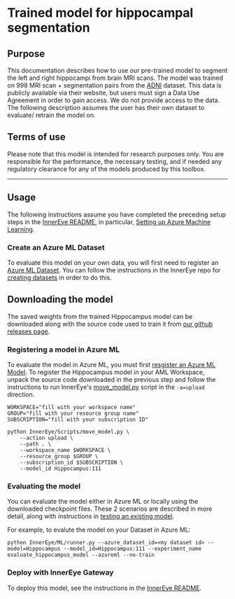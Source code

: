 # Trained model for hippocampal segmentation
## Purpose
This documentation describes how to use our pre-trained model to segment the left and right hippocampi from brain MRI scans. The model was trained on 998 MRI scan + segmentation pairs from the [ADNI](https://adni.loni.usc.edu/) dataset. This data is publicly available via their website, but users must sign a Data Use Agreement in order to gain access. We do not provide access to the data. The following description assumes the user has their own dataset to evaluate/ retrain the model on.

## Terms of use
Please note that this model is intended for research purposes only. You are responsible for the performance, the necessary testing, and if needed any regulatory clearance for any of the models produced by this toolbox.

---

## Usage
The following instructions assume you have completed the preceding setup steps in the [InnerEye README](https://github.com/microsoft/InnerEye-DeepLearning/), in particular, [Setting up Azure Machine Learning](https://github.com/microsoft/InnerEye-DeepLearning/blob/main/docs/setting_up_aml.md).

### Create an Azure ML Dataset
To evaluate this model on your own data, you will first need to register an [Azure ML Dataset](https://docs.microsoft.com/en-us/azure/machine-learning/v1/how-to-create-register-datasets). You can follow the instructions in the InnerEye repo for [creating datasets](https://github.com/microsoft/InnerEye-DeepLearning/blob/main/docs/creating_dataset.md) in order to do this.

## Downloading the model
The saved weights from the trained Hippocampus model can be downloaded along with the source code used to train it from [our github releases page](https://github.com/microsoft/hi-ml/releases).

### Registering a model in Azure ML
To evaluate the model in Azure ML, you must first [resgister an Azure ML Model](https://docs.microsoft.com/en-us/python/api/azureml-core/azureml.core.model.model?view=azure-ml-py#remarks). To register the Hippocampus model in your AML Workspace, unpack the source code downloaded in the previous step and follow the instructions to run InnerEye's [move_model.py](https://github.com/microsoft/InnerEye-DeepLearning/blob/main/docs/move_model.md) script in the `-a=upload` direction.

```shell
WORKSPACE="fill with your workspace name"
GROUP="fill with your resource group name"
SUBSCRIPTION="fill with your subscription ID"

python InnerEye/Scripts/move_model.py \
    --action upload \
    --path . \
    --workspace_name $WORKSPACE \
    --resource_group $GROUP \
    --subscription_id $SUBSCRIPTION \
    --model_id Hippocampus:111
```
### Evaluating the model
You can evaluate the model either in Azure ML  or locally using the downloaded checkpoint files. These 2 scenarios are described in more detail, along with instructions in  [testing an existing model](https://github.com/microsoft/InnerEye-DeepLearning/blob/main/docs/building_models.md#testing-an-existing-model).

For example, to evalute the model on your Dataset in Azure ML:
```shell
python InnerEye/ML/runner.py --azure_dataset_id=<my dataset id> --model=Hippocampus --model_id=Hippocampus:111 --experiment_name evaluate_hippocampus_model --azureml --no-train
```

### Deploy with InnerEye Gateway
To deploy this model, see the instructions in the [InnerEye README](https://github.com/microsoft/InnerEye-DeepLearning/).
